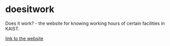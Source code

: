 # doesitwork 
Does it work? - the website for knowing working hours 
of certain facilities in KAIST. 

[link to the website](anuartb.github.io/doesitwork)
